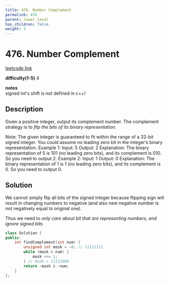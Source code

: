 ```yaml
---
title: 476. Number Complement
permalink: 476
parent: lower_level
has_children: false
weight: 2
---
```

# 476. Number Complement
[leetcode link](https://leetcode.com/problems/number-complement/)

**difficulty(1-5)** 
4

**notes**   
signed int's shift is not defined in c++!

## Description
Given a positive integer, output its complement number. The complement strategy is to *flip the bits of its binary representation.*

Note:
The given integer is guaranteed to fit within the range of a 32-bit signed integer.
You could assume no leading zero bit in the integer’s binary representation.
Example 1:
Input: 5
Output: 2
Explanation: The binary representation of 5 is 101 (no leading zero bits), and its complement is 010. So you need to output 2.
Example 2:
Input: 1
Output: 0
Explanation: The binary representation of 1 is 1 (no leading zero bits), and its complement is 0. So you need to output 0.

## Solution
We cannot simply flip all bits of the signed integer because flipping sign will 
result in changing numbers to negative (and also new negative number is not 
negatively equal to original one). 

Thus we need to *only care about bit that are representing numbers, and ignore
 signed bits*
```c++
class Solution {
public:
    int findComplement(int num) {
        unsigned int mask = ~0; // 11111111
        while (mask & num) {
            mask <<= 1;
        } // mask = 11111000 
        return ~mask & ~num;
    }
};
```



